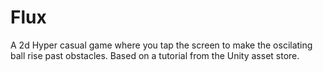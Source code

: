 # Flux
 A 2d Hyper casual game where you tap the screen to make the oscilating ball rise past obstacles.
 Based on a tutorial from the Unity asset store.
